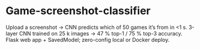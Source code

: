 # Game-screenshot-classifier
Upload a screenshot → CNN predicts which of 50 games it’s from in &lt;1 s. 3-layer CNN trained on 25 k images → 47 % top-1 / 75 % top-3 accuracy. Flask web app + SavedModel; zero-config local or Docker deploy.
